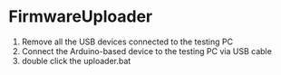 # FirmwareUploader

1. Remove all the USB devices connected to the testing PC
2. Connect the Arduino-based device to the testing PC via USB cable
3. double click the uploader.bat
